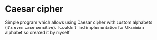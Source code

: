 # Caesar cipher
Simple program which allows using Caesar cipher with custom alphabets (it's even case sensitive). I couldn't find implementation for Ukrainian alphabet so created it by myself
